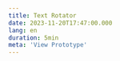 ```yaml
---
title: Text Rotator
date: 2023-11-20T17:47:00.000
lang: en
duration: 5min
meta: 'View Prototype'
---
```


<TextRotator />
